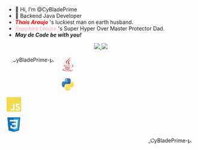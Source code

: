 ##
- 👋 Hi, I’m @CyBladePrime
- 👀 Backend Java Developer
- <span style="color: red;"> _**Thais Araujo**_ </span>'s luckiest man on earth husband.
- <span style="color: pink;"> _**Sapphire Louise**_ </span>'s Super Hyper Over Master Protector Dad.
- _**May de Code be with you!**_

<div align="center">
  <a href="https://github.com/CyBladePrime">
    
  <img height="160em" src="https://github-readme-stats.vercel.app/api?username=CyBladePrime&show_icons=true&theme=github_dark&include_all_commits=true&count_private=true"/>
    
  <img height="160em" src="https://github-readme-stats.vercel.app/api/top-langs/?username=CyBladePrime&layout=compact&langs_count=7&theme=github_dark"/>
    
</div>
  
  
<div style="display: inline_block"><br>
   <img align="left" alt="CyBladePrime-pic2" height="100" style="border-radius:50px;" 
 src="https://acropolium.com/img/articles/baas-use-cases/img01.jpg">
  <img align="center" alt="CyBladePrime-Java" height="40" width="40" 
    src="https://raw.githubusercontent.com/devicons/devicon/master/icons/java/java-plain.svg">
  
  <img align="center" alt="CyBladePrime-Python" height="40" width="40" 
    src="https://raw.githubusercontent.com/devicons/devicon/master/icons/python/python-original.svg">


  <img align="center" alt="CyBladePrime-Js" height="40" width="40" 
    src="https://raw.githubusercontent.com/devicons/devicon/master/icons/javascript/javascript-plain.svg">
  
  <img align="center" alt="CyBladePrime-CSS" height="40" width="40" 
    src="https://raw.githubusercontent.com/devicons/devicon/master/icons/css3/css3-original.svg">
    
  <!---
  
  <img align="center" alt="CyBladePrime-Ts" height="30" width="40" src="https://raw.githubusercontent.com/devicons/devicon/master/icons/typescript/typescript-plain.svg">
  <img align="center" alt="CyBladePrime-React" height="30" width="40" src="https://raw.githubusercontent.com/devicons/devicon/master/icons/react/react-original.svg">
  <img align="center" alt="CyBladePrime-HTML" height="30" width="40" src="https://raw.githubusercontent.com/devicons/devicon/master/icons/html5/html5-original.svg">
  
  <img align="center" alt="CyBladePrime-Python" height="30" width="40" src="https://raw.githubusercontent.com/devicons/devicon/master/icons/python/python-original.svg">
  <img align="center" alt="CyBladePrime-Csharp" height="30" width="40" src="https://raw.githubusercontent.com/devicons/devicon/master/icons/csharp/csharp-original.svg">
--->
  <img align="right" alt="CyBladePrime-pic" height="75" style="border-radius:50px;" 
 src="https://marquesfernandes.com/wp-content/uploads/2020/08/maximilian-weisbecker-1td5Iq5IvNc-unsplash.jpg">
</div>
  
  
 
<!---
CyBladePrime/CyBladePrime is a ✨ special ✨ repository because its `README.md` (this file) appears on your GitHub profile.
You can click the Preview link to take a look at your changes.
--->

